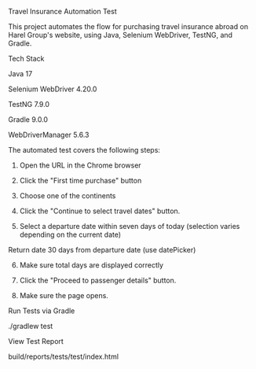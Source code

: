 Travel Insurance Automation Test

This project automates the flow for purchasing travel insurance abroad on Harel Group's website, using Java, Selenium WebDriver, TestNG, and Gradle.

Tech Stack

Java 17

Selenium WebDriver 4.20.0

TestNG 7.9.0

Gradle 9.0.0

WebDriverManager 5.6.3

The automated test covers the following steps:

1. Open the URL in the Chrome browser

2. Click the "First time purchase" button

3. Choose one of the continents

4. Click the "Continue to select travel dates" button.

5. Select a departure date within seven days of today (selection varies depending on the current date)

Return date 30 days from departure date (use datePicker)

6. Make sure total days are displayed correctly

7. Click the "Proceed to passenger details" button.

8. Make sure the page opens.

Run Tests via Gradle

./gradlew test

View Test Report

build/reports/tests/test/index.html
